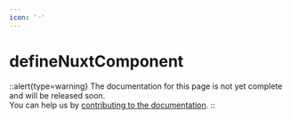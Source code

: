 ```yaml
---
icon: '◦'
---
```


# defineNuxtComponent

::alert{type=warning}
The documentation for this page is not yet complete and will be released soon.<br>
You can help us by [contributing to the documentation](/community/contribution#documentation-guide).
::
